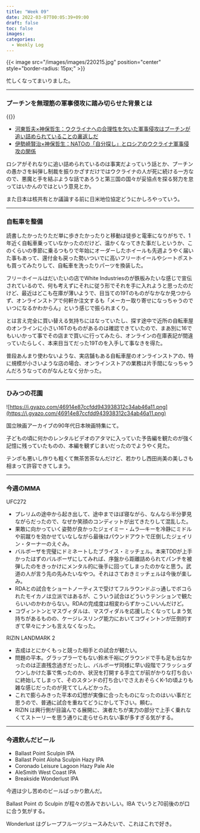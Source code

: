 ```yaml
---
title: "Week 09"
date: 2022-03-07T00:05:39+09:00
draft: false
toc: false
images:
categories:
  - Weekly Log
---
```


{{< image src="/images/images/220215.jpg"  position="center" style="border-radius: 15px;" >}}

忙しくなってまいりました。

---

### プーチンを無理筋の軍事侵攻に踏み切らせた背景とは

{{<youtube AI2JuvQ15qo>}}

- [河東哲夫×神保哲生：ウクライナへの合理性を欠いた軍事侵攻はプーチンが追い詰められていることの裏返しだ](https://www.youtube.com/watch?v=p3O81fpfk8Q)
- [伊勢崎賢治×神保哲生：NATOの「自分探し」とロシアのウクライナ軍事侵攻の関係](https://www.youtube.com/watch?v=HhLemFXw74Y)

ロシアがそれなりに追い詰められているのは事実だよっていう話とか、プーチンの愚かさを糾弾し制裁を振りかざすだけではウクライナの人が死に続ける一方なので、悪魔と手を結ぶような話であろうと第三国の国々が妥協点を探る努力を怠ってはいかんのではという意見とか。

また日本は核共有とか議論する前に日米地位協定どうにかしろやっていう。

---

### 自転車を整備

読書したかったりただ単に歩きたかったりと移動は徒歩と電車になりがちで、1年近く自転車乗っていなかったのだけど、温かくなってきた事だしというか、このくらいの季節に乗るつもりで年始にオーダーしたホイールも先週ようやく届いた事もあって、還付金も戻った勢いついでに高いフリーホイールやシートポストも買ってみたりして、自転車を洗ったりパーツを換装した。

フリーホイールはだいたいの店でWhite Industriesのが鉄板みたいな感じで宣伝されているので、何も考えずにそれに従う形でそれを手に入れようと思ったのだけど、最近はどこも在庫が薄いようで、目当ての19Tのものがなかなか見つからず、オンラインストアで何軒か注文するも「メーカー取り寄せになっちゃうのでいつになるかわからん」という感じで振られまくり。  

とは言え完全に買い替える気持ちにはなっていたし、探す途中で近所の自転車屋のオンラインに小さい16Tのものがあるのは確認できていたので、まあ別に16でもいいかって事でその店まで買いに行ってみたら、オンラインの在庫表記が間違っていたらしく、本来目当てだった19Tのを入手して事なきを得た。

普段あんまり使わないような、実店舗もある自転車屋のオンラインストアの、特に規模が小さいような店の場合、オンラインストアの業務は片手間になっちゃうんだろうなってのがなんとなく分かった。

---

### ひみつの花園

![https://i.gyazo.com/46914e87ccfdd943938312c34ab46a11.png](https://i.gyazo.com/46914e87ccfdd943938312c34ab46a11.png)

国立映画アーカイブの90年代日本映画特集にて。  

子どもの頃に何かのレンタルビデオのアタマに入っていた予告編を観たのが強く記憶に残っていたものの、本編を観ずじまいだったのでようやく見た。

テンポも悪いし作りも粗くて無茶苦茶なんだけど、若かりし西田尚美の美しさも相まって許容できてしまう。

---

### 今週のMMA

UFC272

- プレリムの途中から起き出して、途中までほぼ寝ながら、なんなら半分夢見ながらだったので、なぜか笑顔のコンディットが出てきたりして混乱した。
- 果敢に向かっていく姿勢が良かったジェイミー・ムラ―キーを冷静にミドルや前蹴りを効かせていなしながら最後はパウンドアウトで圧倒したジェイリン・ターナーのえぐみ。
- バルボーザを完璧にドミネートしたブライス・ミッチェル。本来TDDが上手かったはずのバルボーザにしてみれば、序盤から距離詰められてパンチを被弾したのをきっかけにメンタル的に後手に回ってしまったのかなと思う。武道の人が言う先の先みたいなやつ。それはさておきミッチェルは今後が楽しみ。
- RDAとの試合をショートノーティスで受けてフルラウンドぶっ通しでボコられたモイカノは立派ではあるが、こういう試合はどういうテンションで観たらいいのかわからない。RDAの完成度は相変わらずかっこいいんだけど。
- コヴィントンとマスヴィダルは、マスヴィダルを応援したくなってしまう気持ちがあるものの、ケージレスリング能力においてコヴィントンが圧倒的すぎて早々にナンも言えなくなった。

RIZIN LANDMARK 2

- 吉成はとにかくもっと競った相手との試合が観たい。
- 問題の平本。グラップラーでもない鈴木千裕にグラウンドで手も足も出なかったのは正直残念過ぎだったし、バルボーザ同様に早い段階でフラッシュダウンしかけた事で焦ったのか、状況を打開する手立てが前がかりな打ち合いに終始してしまって、そのスタンドの打ち合いでさえおそらくK-1の頃よりも雑な感じだったのが見ててしんどかった。
- これで膨らみきった平本の幻想が実像に合ったものになったのはいい事だと思うので、普通に試合を重ねてどうにかして下さい。頼む。
- RIZIN は興行側が目論んでる展開に、演者たちが実力の部分で上手く乗れなくてストーリーを思う通りに走らせられない事が多すぎる気がする。

---

### 今週飲んだビール

- Ballast Point Sculpin IPA
- Ballast Point Aloha Sculpin Hazy IPA
- Coronado Leisure Lagoon Hazy Pale Ale
- AleSmith West Coast IPA
- Breakside Wonderlust  IPA

今週は少し苦めのビールばっかり飲んだ。

Ballast Point の Sculpin が程々の苦みでおいしい。IBA でいうと70前後のが口に合う気がする。

Wonderlust はグレープフルーツジュースみたいで、これはこれで好き。